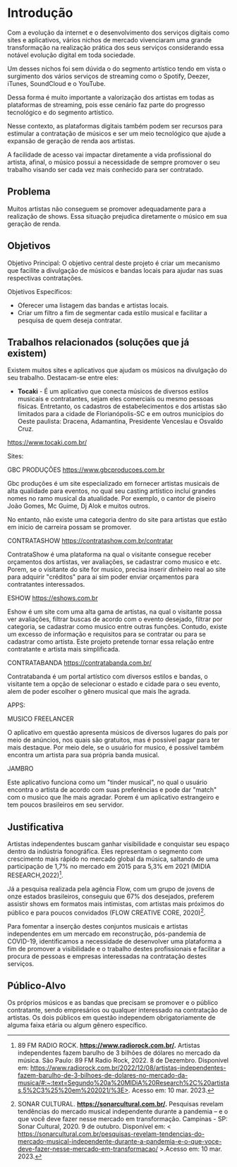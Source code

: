 # Introdução

Com a evolução da internet e o desenvolvimento dos serviços digitais como sites e aplicativos, vários nichos de mercado vivenciaram uma grande transformação na realização prática dos seus serviços considerando essa notável evolução digital em toda sociedade.

Um desses nichos foi sem dúvida o do segmento artístico tendo em vista o surgimento dos vários serviços de streaming como o Spotify, Deezer, iTunes, SoundCloud e o YouTube.

Dessa forma é muito importante a valorização dos artistas em todas as plataformas de streaming, pois esse cenário faz parte do progresso tecnológico e do segmento artístico.

Nesse contexto, as plataformas digitais também podem ser recursos para estimular a contratação de músicos e ser um meio tecnológico que ajude a expansão de geração de renda aos artistas.

A facilidade de acesso vai impactar diretamente a vida profissional do artista, afinal, o músico possui a necessidade de sempre promover o seu trabalho visando ser cada vez mais conhecido para ser contratado.

## Problema
Muitos artistas não conseguem se promover adequadamente para a realização de shows. Essa situação prejudica diretamente o músico em sua geração de renda.

## Objetivos

Objetivo Principal:
O objetivo central deste projeto é criar um mecanismo que facilite a divulgação de músicos e bandas locais para ajudar nas suas respectivas contratações.

Objetivos Específicos:
- Oferecer uma listagem das bandas e artistas locais.
- Criar um filtro a fim de segmentar cada estilo musical e facilitar a pesquisa de quem deseja contratar.

## Trabalhos relacionados (soluções que já existem)

Existem muitos sites e aplicativos que ajudam os músicos na divulgação do seu trabalho. Destacam-se entre eles:

-	**Tocaki** - É um aplicativo que conecta músicos de diversos estilos musicais e contratantes, sejam eles comerciais ou mesmo pessoas físicas. 
Entretanto, os cadastros de estabelecimentos e dos artistas são limitados para a cidade de Florianópolis-SC e em outros municípios do Oeste paulista: Dracena, Adamantina, Presidente Venceslau e Osvaldo Cruz.

https://www.tocaki.com.br/


Sites:

GBC PRODUÇÕES 
https://www.gbcproducoes.com.br

 Gbc produções é um site especializado em fornecer artistas musicais de alta qualidade para eventos, no qual seu casting artístico incluí grandes nomes no ramo musical da atualidade. Por exemplo, o cantor de piseiro João Gomes, Mc Guime, Dj Alok e muitos outros.

No entanto, não existe uma categoria dentro do site para artistas que estão em inicio de carreira possam se promover.

CONTRATASHOW
https://contratashow.com.br/contratar 

ContrataShow é uma plataforma na qual o visitante consegue receber orçamentos dos artistas, ver avaliações, se cadastrar como musico e etc.
Porem, se o visitante do site for musico, precisa inserir dinheiro real ao site para adquirir "créditos" para ai sim poder enviar orçamentos para contratantes interessados.


ESHOW https://eshows.com.br

Eshow é um site com uma alta gama de artistas, na qual o visitante possa ver avaliações, filtrar buscas de acordo com o evento desejado, filtrar por categoria, se cadastrar como musico entre outras funções.
Contudo, existe um excesso de informação e requisitos para se contratar ou para se cadastrar como artista. Este projeto pretende tornar essa relação entre contratante e artista mais simplificada.

CONTRATABANDA https://contratabanda.com.br/

Contratabanda é um portal artístico com diversos estilos e bandas, o visitante tem a opção de selecionar o estado e cidade para o seu evento, alem de poder escolher o gênero musical que mais lhe agrada. 

APPS:

MUSICO FREELANCER 

O aplicativo em questão apresenta músicos de diversos lugares do país por meio de anúncios, nos quais são gratuitos, mas é possível pagar para ter mais destaque.
Por meio dele, se o usuário for musico, é possível também encontra um artista para sua própria banda musical.

JAMBRO

Este aplicativo funciona como um "tinder musical", no qual o usuário encontra o artista de acordo com  suas preferências e pode dar "match" com o musico que lhe mais agradar.
Porem é um aplicativo estrangeiro e tem poucos brasileiros em seu servidor.

## Justificativa

 Artistas independentes buscam ganhar visibilidade e conquistar seu espaço dentro da indústria fonográfica. Eles representam o segmento com crescimento mais rápido no mercado global da música, saltando de uma participação de 1,7% no mercado em 2015 para 5,3% em 2021 (MIDIA RESEARCH,2022)[^1].
   
Já a pesquisa realizada pela agência Flow, com um grupo de jovens de onze estados brasileiros, conseguiu que 67% dos desejados, preferem assistir shows em formatos mais intimistas, com artistas mais próximos do público e para poucos convidados (FLOW CREATIVE CORE, 2020)[^note].
   
 Para fomentar a inserção destes conjuntos musicais e artistas independentes em um mercado em reconstrução, pós-pandemia de COVID-19, identificamos a necessidade de desenvolver uma plataforma a fim de promover a visibilidade e o trabalho destes profissionais e facilitar a procura de pessoas e empresas interessadas na contratação destes serviços.
 
[^1]: 89 FM RADIO ROCK. **https://www.radiorock.com.br/.** Artistas independentes fazem barulho de 3 bilhões de dólares no mercado da música. São Paulo: 89 FM Radio Rock, 2022. 8 de Dezembro. Disponível em: https://www.radiorock.com.br/2022/12/08/artistas-independentes-fazem-barulho-de-3-bilhoes-de-dolares-no-mercado-da-musica/#:~:text=Segundo%20a%20MIDiA%20Research%2C%20artistas,5%2C3%25%20em%202021/%3E>. Acesso em: 10 mar. 2023.

[^note]: SONAR CULTURAL. **https://sonarcultural.com.br/.**  Pesquisas revelam tendências do mercado musical independente durante a pandemia – e o que você deve fazer nesse mercado em transformação. Campinas - SP: Sonar Cultural, 2020. 9 de outubro. Disponível em: < https://sonarcultural.com.br/pesquisas-revelam-tendencias-do-mercado-musical-independente-durante-a-pandemia-e-o-que-voce-deve-fazer-nesse-mercado-em-transformacao/ >.Acesso em: 10 mar. 2023.

## Público-Alvo

Os próprios músicos e as bandas que precisam se promover e o público contratante, sendo empresários ou qualquer interessado na contratação de artistas. Os dois públicos em questão independem obrigatoriamente de alguma faixa etária ou algum gênero específico.

